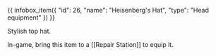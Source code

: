 {{ infobox_item({
	"id": 26,
	"name": "Heisenberg's Hat",
	"type": "Head equipment"
}) }}

Stylish top hat.

In-game, bring this item to a [[Repair Station]] to equip it.